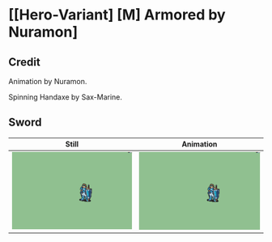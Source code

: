 # [\[Hero-Variant\] \[M\] Armored by Nuramon]

## Credit

Animation by Nuramon.

Spinning Handaxe by Sax-Marine.
	
## Sword

| Still | Animation |
| :---: | :-------: |
| ![Sword still](./Sword_000.png) | ![Sword animation](./Sword.gif) |
